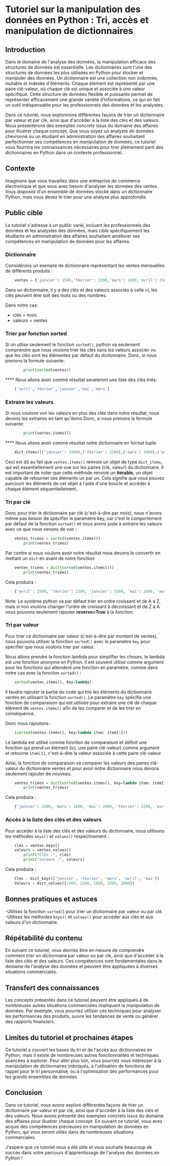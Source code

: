 # Tutoriel sur la manipulation des données en Python : Tri, accès et manipulation de dictionnaires

## Introduction
Dans le domaine de l'analyse des données, la manipulation efficace des structures de données est essentielle. Les dictionnaires sont l'une des structures de données les plus utilisées en Python pour stocker et manipuler des données. Un dictionnaire est une collection non ordonnée, mutable et indexée d'éléments. Chaque élément est représenté par une paire clé-valeur, où chaque clé est unique et associée à une valeur spécifique. Cette structure de données flexible et puissante permet de représenter efficacement une grande variété d'informations, ce qui en fait un outil indispensable pour les professionnels des données et les analystes.

Dans ce tutoriel, nous explorerons différentes façons de trier un dictionnaire par valeur et par clé, ainsi que d'accéder à la liste des clés et des valeurs. Nous présenterons des exemples concrets issus du domaine des affaires pour illustrer chaque concept. Que vous soyez un analyste de données chevronné ou un étudiant en administration des affaires souhaitant perfectionner ses compétences en manipulation de données, ce tutoriel vous fournira les connaissances nécessaires pour tirer pleinement parti des dictionnaires en Python dans un contexte professionnel.

## Contexte
Imaginons que vous travaillez dans une entreprise de commerce électronique et que vous avez besoin d'analyser les données des ventes. Vous disposez d'un ensemble de données stocké dans un dictionnaire Python, mais vous devez le trier pour une analyse plus approfondie.

## Public cible
Le tutoriel s'adresse à un public varié, incluant les professionnels des données et les analystes des données, mais cible spécifiquement les étudiants en administration des affaires souhaitant améliorer ses compétences en manipulation de données pour les affaires.


### Dictionnaire
Considérons un exemple de dictionnaire représentant les ventes mensuelles de différents produits :
```python
    ventes = {'janvier': 1500,'février': 2200,'mars': 1800,'avril': 2500,'mai': 2000 }
```
Dans un dictionnaire, il y a des clés et des valeurs associés à celle ci, les clés peuvent être soit des mots ou des nombres.

Dans notre cas:
- clés = mois
- valeurs = ventes

 ### Trier par fonction sorted
Si on utlise seulement le fonction `sorted()`, python va seulement comprendre que nous voulons trier les clés sans les valeurs associer vu que les clés sont les élémentes par défaut du dictionnaire.
Donc, si nous prenons la formule suivante:

```python
        print(sorted(ventes))
 ```
**** Nous allons avoir comme résultat seuelemnt une liste des clés triés:

```python
    ['avril','février','janvier','mai','mars']
```
 ### Extraire les valeurs
Si nous voulons voir les valeurs en plus des clés dans notre résultat, nous devons les extraires en tant qu'items
Donc, si nous prenons la formule suivante:

```python
        print(ventes.items())
 ```
**** Nous allons avoir comme résultat notre dictionnaire en format tuple:

```python
    dict_items([('janvier': 1500),('février': 2200),('mars': 1800),('avril': 2500),('mai': 2000)])
```
Ceci est dû au fait que `ventes.items()` renvoie un objet de type `dict_items`, qui est essentiellement une vue sur les paires (clé, valeur) du dictionnaire. Il est important de noter que cette méthode renvoie un **itérable**, un objet capable de retourner ses éléments un par un. Cela signifie que vous pouvez parcourir les éléments de cet objet à l'aide d'une boucle et accéder à chaque élément séquentiellement..
### Tri par clé
Donc pour trier le dictionnaire par clé (c'est-à-dire par mois), nous n'avons même pas besoin de spécifier le paramètre key, car c'est le comportement par défaut de la fonction `sorted()` et nous avons juste à extraire les valeurs avec ce que nous venons de voir :

```python
    ventes_triées = sorted(ventes.items())
        print(ventes_triées)
 ```
Par contre si nous voulons avoir notre résultat nous devons le convertir en mettant un `dict` en avant de notre fonction:

```python
    ventes_triées = dict(sorted(ventes.items()))
        print(ventes_triées)
 ```    
Cela produira :
```python
    {'avril': 2500, 'février': 2200, 'janvier': 1500, 'mai': 2000, 'mars': 1800}
 ```
Note: Le système python va par défaut trier en ordre croissant et de A à Z, mais si non voulons changer l'ordre de croissant à décroissant et de Z à A nous pouvons seulement rajouter **reverse=True** à la fonction:
  ### Tri par valeur 
Pour trier ce dictionnaire par valeur (c'est-à-dire par montant de ventes), nous pouvons utiliser la fonction `sorted()` avec le paramètre `key` pour spécifier que nous voulons trier par valeur.

Nous allons prendre la fonction lambda pour simplifier les choses, le lambda est une fonction anonyme en Python. Il est souvent utilisé comme argument pour les fonctions qui attendent une fonction en paramètre, comme dans notre cas avec la fonction `sorted()` :

```python
    sorted(ventes.items(), key=lambda)
```
Il faudra rajouter la partie du code qui trie les éléments du dictionnaire ventes en utilisant la fonction `sorted()`. Le paramètre `key` spécifie une fonction de comparaison qui est utilisée pour extraire une clé de chaque élément de `ventes.items()` afin de les comparer et de les trier en conséquence. 

Donc nous rajoutons :

```python
    (sorted(ventes.items(), key=lambda item: item[1]))
```

 Le lambda est utilisé comme fonction de comparaison et définit une fonction qui prend un élément (ici, une paire clé-valeur) comme argument et retourne `item[1]`, c'est-à-dire la valeur associée à cette paire clé-valeur. 
 
 Ainsi, la fonction de comparaison va comparer les valeurs des paires clé-valeur du dictionnaire ventes et pour avoir notre dictionnaire nous devons seulement rajouter de nouveau:

```python
    ventes_triées = dict(sorted(ventes.items(), key=lambda item: item[1]))
        print(ventes_triées)
```

      
Cela produira :
```python
    {'janvier': 1500, 'mars': 1800, 'mai': 2000, 'février': 2200, 'avril': 2500}
```
 
### Accès à la liste des clés et des valeurs
Pour accéder à la liste des clés et des valeurs du dictionnaire, nous utilisons les méthodes `keys()` et `values()` respectivement :
```python
    clés = ventes.keys()
    valeurs = ventes.values()
        print("Clés :", clés)
        print("Valeurs :", valeurs)
```
     
Cela produira :
```python
    Clés : dict_keys(['janvier', 'février', 'mars', 'avril', 'mai'])
    Valeurs : dict_values([1500, 2200, 1800, 2500, 2000])
```

## Bonnes pratiques et astuces
-Utilisez la fonction `sorted(`) pour trier un dictionnaire par valeur ou par clé.
-Utilisez les méthodes `keys()` et `values()` pour accéder aux clés et aux valeurs d'un dictionnaire.

## Répétabilité du contenu
En suivant ce tutoriel, vous devriez être en mesure de comprendre comment trier un dictionnaire par valeur ou par clé, ainsi que d'accéder à la liste des clés et des valeurs. Ces compétences sont fondamentales dans le domaine de l'analyse des données et peuvent être appliquées à diverses situations commerciales.

## Transfert des connaissances
Les concepts présentés dans ce tutoriel peuvent être appliqués à de nombreuses autres situations commerciales impliquant la manipulation de données. Par exemple, vous pourriez utiliser ces techniques pour analyser les performances des produits, suivre les tendances de vente ou générer des rapports financiers.

## Limites du tutoriel et prochaines étapes
Ce tutoriel a couvert les bases du tri et de l'accès aux dictionnaires en Python, mais il existe de nombreuses autres fonctionnalités et techniques avancées à explorer. Pour aller plus loin, vous pourriez vous intéresser à la manipulation de dictionnaires imbriqués, à l'utilisation de fonctions de rappel pour le tri personnalisé, ou à l'optimisation des performances pour les grands ensembles de données.

## Conclusion
Dans ce tutoriel, nous avons exploré différentes façons de trier un dictionnaire par valeur et par clé, ainsi que d'accéder à la liste des clés et des valeurs. Nous avons présenté des exemples concrets issus du domaine des affaires pour illustrer chaque concept. En suivant ce tutoriel, vous avez acquis des compétences précieuses en manipulation de données en Python, qui vous seront utiles dans de nombreuses situations commerciales.

J'espère que ce tutoriel vous a été utile et vous souhaite beaucoup de succès dans votre parcours d'apprentissage de l'analyse des données en Python !





